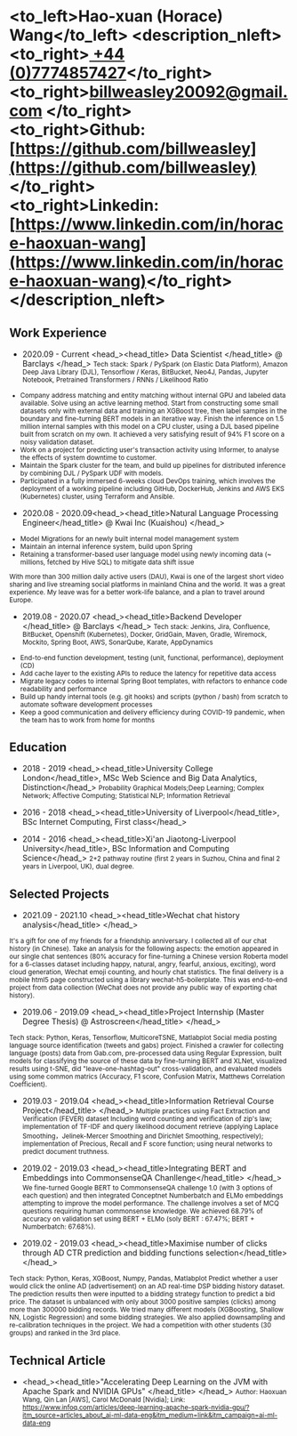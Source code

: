# <to_left>Hao-xuan (Horace) Wang</to_left>  <description_nleft><to_right>[ +44 (0)7774857427](tel://00447774857427)</to_right><br> <to_right>[billweasley20092@gmail.com](billweasley20092@gmail.com) </to_right><br><to_right><b>Github: </b> [https://github.com/billweasley](https://github.com/billweasley)</to_right><br><to_right><b>Linkedin: </b> [https://www.linkedin.com/in/horace-haoxuan-wang](https://www.linkedin.com/in/horace-haoxuan-wang)</to_right></description_nleft>    

Work Experience
--------
- <datetime>2020.09 - Current </datetime> <head_><head_title> Data Scientist </head_title> @ Barclays </head_>
<description><small>
Tech stack: Spark / PySpark (on Elastic Data Platform), Amazon Deep Java Library (DJL), Tensorflow / Keras, BitBucket, Neo4J, Pandas, Jupyter Notebook, Pretrained Transformers / RNNs / Likelihood Ratio  
<ul>
<li>
 Company address matching and entity matching without internal GPU and labeled data available. Solve using an active learning method. 
 Start from constructing some small datasets only with external data and training an XGBoost tree, then label samples in the boundary and fine-turning BERT models in an iterative way. Finish the inference on 1.5 million internal samples with this model on a CPU cluster, using a DJL based pipeline built from scratch on my own. It achieved a very satisfying result of 94% F1 score on a noisy validation dataset.   
</li>
<li>
Work on a project for predicting user's transaction activity using Informer, to analyse the effects of system downtime to customer.
</li>
<li>
Maintain the Spark cluster for the team, and build up pipelines for distributed inference by combining DJL / PySpark UDF with models.
</li>
<li>
Participated in a fully immersed 6-weeks cloud DevOps training, which involves the deployment of a working pipeline including GitHub, DockerHub, Jenkins and AWS EKS (Kubernetes) cluster, using Terraform and Ansible.
</li>
</ul>
</small></description>

- <datetime>2020.08 - 2020.09</datetime><head_><head_title>Natural Language Processing Engineer</head_title> @ Kwai Inc (Kuaishou) </head_>
<description><small>
<ul>
<li>Model Migrations for an newly built internal model management system</li>
<li>Maintain an internal inference system, build upon Spring</li>
<li>Retaining a transformer-based user language model using newly incoming data (~ millions, fetched by Hive SQL) to mitigate data shift issue</li>
</ul>  
With more than 300 million daily active users (DAU), Kwai is one of the largest short video sharing and live streaming social platforms in mainland China and the world. It was a great experience. My leave was for a better work-life balance, and a plan to travel around Europe.
</small></description>

- <datetime>2019.08 - 2020.07</datetime> <head_><head_title>Backend Developer </head_title> @ Barclays </head_> 
<description><small>
Tech stack: Jenkins, Jira, Confluence, BitBucket, Openshift (Kubernetes), Docker, GridGain, Maven, Gradle, Wiremock, Mockito, Spring Boot, AWS, SonarQube, Karate, AppDynamics
<ul>
<li>End-to-end function development, testing (unit, functional, performance), deployment (CD)  </li>
<li>Add cache layer to the existing APIs to reduce the latency for repetitive data access  </li>
<li>Migrate legacy codes to internal Spring Boot templates, with refactors to enhance code readability and performance  </li>
<li>Build up handy internal tools (e.g. git hooks) and scripts (python / bash) from scratch to automate software development processes</li>
<li>Keep a good communication and delivery efficiency during COVID-19 pandemic, when the team has to work from home for months</li>
</ul>
</small></description>

Education
--------
- <datetime>2018 - 2019</datetime> <head_><head_title>University College London</head_title>, MSc Web Science and Big Data Analytics, Distinction</head_>
    <description><small>Probability Graphical Models;Deep Learning; Complex Network; Affective Computing; Statistical NLP; Information Retrieval</small></description>

- <datetime>2016 - 2018</datetime> <head_><head_title>University of Liverpool</head_title>, BSc Internet Computing, First class</head_>

- <datetime>2014 - 2016</datetime> <head_><head_title>Xi'an Jiaotong-Liverpool University</head_title>, BSc Information and Computing Science</head_>
  <description><small>2+2 pathway routine (first 2 years in Suzhou, China and final 2 years in Liverpool, UK), dual degree.</small></description>
  </small></description>

Selected Projects
--------
- <datetime>2021.09 - 2021.10</datetime> <head_><head_title>Wechat chat history analysis</head_title> </head_>
<description>
<small>
It's a gift for one of my friends for a friendship anniversary. I collected all of our chat history (in Chinese). Take an analysis for the following aspects: the emotion appeared in our single chat sentences (80% accuracy for fine-turning a Chinese version Roberta model for a 6-classes dataset including happy, natural, angry, fearful, anxious, exciting), word cloud generation, Wechat emoji counting, and hourly chat statistics. The final delivery is a mobile html5 page constructed using a library wechat-h5-boilerplate. This was end-to-end project from data collection (WeChat does not provide any public way of exporting chat history).
</small>
</description>

- <datetime>2019.06 - 2019.09</datetime> <head_><head_title>Project Internship (Master Degree Thesis) @ Astroscreen</head_title> </head_>
<techstack>
<small>
Tech stack: Python, Keras, Tensorflow, MulticoreTSNE, Matlabplot
</small>
</techstack>
<description>
<small>
Social media posting language source identification (tweets and gabs) project.
Finished a crawler for collecting language (posts) data from Gab.com, pre-processed data using Regular Expression, built models for classifying the source of these data by fine-turning BERT and XLNet,
visualized results using t-SNE, did "leave-one-hashtag-out" cross-validation, and evaluated models using some common matrics (Accuracy, F1 score, Confusion Matrix, Matthews Correlation Coefficient).
</small>
</description>

- <datetime>2019.03 - 2019.04</datetime> <head_><head_title>Information Retrieval Course Project</head_title> </head_>
<description><small>
Multiple practices using Fact Extraction and Verification (FEVER) dataset 
Including word counting and verification of zip's law; implementation of TF-IDF and query likelihood document retrieve (applying Laplace Smoothing，Jelinek-Mercer Smoothing and Dirichlet Smoothing, respectively); implementation of Precious, Recall and F score function; using neural networks to predict document truthness.
</small>
</description>

- <datetime>2019.02 - 2019.03</datetime> <head_><head_title>Integrating BERT and Embeddings into CommonsenseQA Chanllenge</head_title> </head_>
<description><small>
We fine-turned Google BERT to CommonsenseQA challenge 1.0 (with 3 options of each question) and then integrated Conceptnet Numberbatch and ELMo embeddings attempting to improve the model performance. The challenge involves a set of MCQ questions requiring human commonsense knowledge.
We achieved 68.79% of accuracy on validation set using BERT + ELMo (soly BERT : 67.47%; BERT + Numberbatch: 67.68%).
</small>
</description>

- <datetime>2019.02 - 2019.03</datetime> <head_><head_title>Maximise number of clicks through AD CTR prediction and bidding functions selection</head_title> </head_>
<techstack>
<small>
Tech stack: Python, Keras, XGBoost, Numpy, Pandas, Matlabplot    
</small>
</techstack>
<description><small>
Predict whether a user would click the online AD (advertisement) on an AD real-time DSP bidding history dataset. The prediction results then were inputted to a bidding strategy function to predict a bid price. The dataset is unbalanced with only about 3000 positive samples (clicks) among more than 300000 bidding records. We tried many different models (XGBoosting, Shallow NN, Logistic Regression) and some bidding strategies. We also applied downsampling and re-calibration techniques in the project. We had a competition with other students (30 groups) and ranked in the 3rd place. </small>
</description>

Technical Article
--------
- <head_><head_title>"Accelerating Deep Learning on the JVM with Apache Spark and NVIDIA GPUs" </head_title> </head_>
<description><small>
Author: Haoxuan Wang, Qin Lan [AWS], Carol McDonald [Nvidia];  Link: https://www.infoq.com/articles/deep-learning-apache-spark-nvidia-gpu/?itm_source=articles_about_ai-ml-data-eng&itm_medium=link&itm_campaign=ai-ml-data-eng
</small>
</description>
